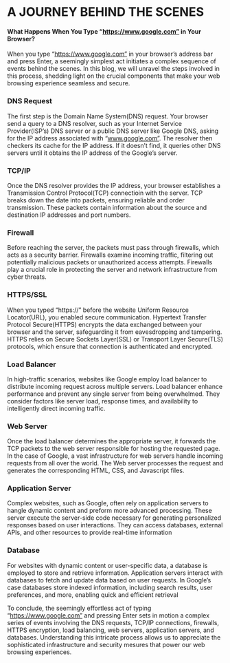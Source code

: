 # A JOURNEY BEHIND THE SCENES

#### What Happens When You Type “https://www.google.com” in Your Browser?

When you type “https://www.google.com” in your browser’s address bar and press Enter, a seemingly simplest act initiates a complex sequence of events behind the scenes. In this blog, we will unravel the steps involved in this process, shedding light on the crucial components that make  your web browsing experience seamless and secure.

### DNS Request

The first step is the Domain Name System(DNS) request. Your browser send a query to a DNS resolver, such as your Internet Service Provider(ISP’s) DNS server or a public DNS server like Google DNS, asking for the IP address associated with “www.google.com”. The resolver then checkers its cache for the IP address. If it doesn’t find, it queries other DNS servers until it obtains the IP address of the Google’s server.

### TCP/IP

Once the DNS resolver provides the IP address, your browser establishes a Transmission Control Protocol(TCP) connectioin with the server. TCP breaks down the date into packets, ensuring reliable and order transmission. These packets contain information about the source and destination IP addresses and port numbers.

### Firewall

Before reaching the server, the packets must pass through firewalls, which acts as a security barrier. Firewalls examine incoming traffic, filtering out potentially malicious packets or unauthorized access attempts. Firewalls play a crucial role in protecting the server and network infrastructure from cyber threats.

### HTTPS/SSL

When you typed “https://” before the website Uniform Resource Locator(URL), you enabled secure communication. Hypertext Transfer Protocol Secure(HTTPS) encrypts the data exchanged between your browser and the server, safeguarding it from  eavesdropping and tampering. HTTPS relies on Secure Sockets Layer(SSL) or Transport Layer Secure(TLS) protocols, which ensure that connection is authenticated and encrypted.

### Load Balancer

In high-traffic scenarios, websites like Google employ load balancer to distribute incoming request across multiple servers. Load balancer enhance performance and prevent any single server from being overwhelmed. They consider factors like server load, response times, and availability to intelligently direct incoming traffic.

### Web Server

Once the load balancer determines the appropriate server, it forwards the TCP packets to the web server responsible for hosting the requested page. In the case of Google, a vast infrastructure for web servers handle incoming requests from all over the world. The Web server processes the request and generates the corresponding HTML, CSS, and Javascript files.

### Application Server

Complex websites, such as Google, often rely on application servers to hangle dynamic content and preform more advanced processing.
These server execute the server-side code necessary for generating personalized responses based on user interactions. They can access databases, external APIs, and other resources to provide real-time information

### Database

For websites with dynamic content or user-specific data, a database is employed to store and retrieve information. Application servers interact with databases to fetch and update data based on user requests. In Google’s case databases store indexed information, including search results, user preferences, and more, enabling quick and efficient retrieval

To conclude, the seemingly effortless act of typing “https://www.google.com” and pressing Enter sets in motion a complex series of events involving the DNS requests, TCP/IP connections, firewalls, HTTPS encryption, load balancing, web servers, application servers, and databases. Understanding this intricate process allows us to appreciate the sophisticated infrastructure and security mesures that power our web browsing experiences.


